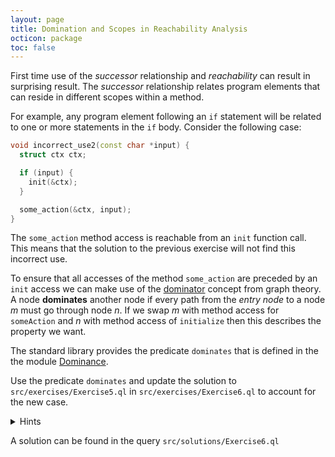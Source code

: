 ```yaml
---
layout: page
title: Domination and Scopes in Reachability Analysis
octicon: package
toc: false
---
```


First time use of the _successor_ relationship and _reachability_ can result in surprising result.
The _successor_ relationship relates program elements that can reside in different scopes within a method.

For example, any program element following an `if` statement will be related to one or more statements in the `if` body.
Consider the following case:

```cpp
void incorrect_use2(const char *input) {
  struct ctx ctx;

  if (input) {
    init(&ctx);
  }

  some_action(&ctx, input);
}
```

The `some_action` method access is reachable from an `init` function call.
This means that the solution to the previous exercise will not find this incorrect use.

To ensure that all accesses of the method `some_action` are preceded by an `init` access we can make use of the [dominator](https://en.wikipedia.org/wiki/Dominator_(graph_theory)) concept from graph theory.
A node **dominates** another node if every path from the _entry node_ to a node _m_ must go through node _n_.
If we swap _m_ with method access for `someAction`  and _n_ with method access of `initialize` then this describes the property we want.

The standard library provides the predicate `dominates` that is defined in the the module [Dominance](https://codeql.github.com/codeql-standard-libraries/cpp/semmle/code/cpp/controlflow/Dominance.qll/module.Dominance.html).

Use the predicate `dominates` and update the solution to `src/exercises/Exercise5.ql` in  `src/exercises/Exercise6.ql` to account for the new case.

<details>
<summary>Hints</summary>

</details>

A solution can be found in the query `src/solutions/Exercise6.ql`
